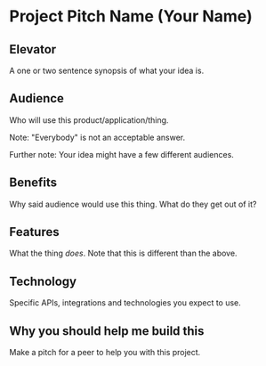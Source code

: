 # Project Pitch Name (Your Name)

## Elevator

 
A one or two sentence synopsis of what your idea is.

## Audience

Who will use this product/application/thing.

Note: "Everybody" is not an acceptable answer.

Further note: Your idea might have a few different audiences.

## Benefits

Why said audience would use this thing. What do they get out of it?

## Features

What the thing _does_. Note that this is different than the above.

## Technology

Specific APIs, integrations and technologies you expect to use.

## Why you should help me build this

Make a pitch for a peer to help you with this project.
